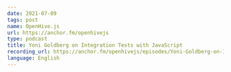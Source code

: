 ```yaml
---
date: 2021-07-09
tags: post
name: OpenHive.js
url: https://anchor.fm/openhivejs
type: podcast
title: Yoni Goldberg on Integration Tests with JavaScript
recording_url: https://anchor.fm/openhivejs/episodes/Yoni-Goldberg-on-Integration-Tests-with-JavaScript-e144ash
language: English
---
```

